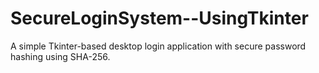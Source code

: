 # SecureLoginSystem--UsingTkinter
A simple Tkinter-based desktop login application with secure password hashing using SHA-256.

